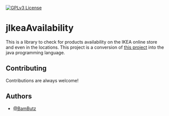 
[![GPLv3 License](https://img.shields.io/badge/License-GPL%20v3-yellow.svg)](https://opensource.org/licenses/)

# jIkeaAvailability

This is a library to check for products availability on the IKEA online store and even in the locations. This project is a conversion of [this project](https://github.com/Ephigenia/ikea-availability-checker) into the java programming language.


## Contributing

Contributions are always welcome!
## Authors

- [@BamButz](https://www.github.com/bambutz)

